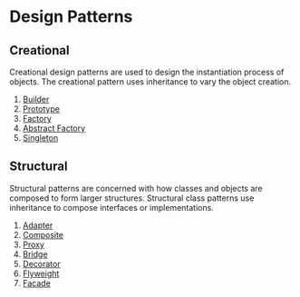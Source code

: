# Design Patterns



## Creational

Creational design patterns are used to design the instantiation process of objects. The creational pattern uses inheritance to vary the object creation.

1. [Builder](#builder)
2. [Prototype](#prototype)
3. [Factory](#factory)
4. [Abstract Factory](#abstract-factory)
5. [Singleton](https://github.com/DeGambino/design_patterns/tree/main/Singleton)

## Structural

Structural patterns are concerned with how classes and objects are composed to form larger structures. Structural class patterns use inheritance to compose interfaces or implementations.

1. [Adapter](#adapter)
2. [Composite](#composite)
3. [Proxy](#proxy)
4. [Bridge](#bridge)
5. [Decorator](#decorator)
6. [Flyweight](#flyweight)
7. [Facade](#facade)

